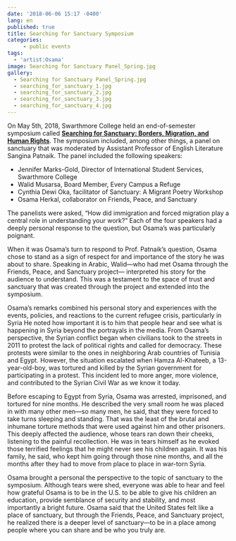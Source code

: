 ```yaml
---
date: '2018-06-06 15:17 -0400'
lang: en
published: true
title: Searching for Sanctuary Symposium
categories:
     - public events
tags:
  - 'artist:Osama'
image: Searching for Sanctuary Panel_Spring.jpg
gallery:
  - Searching for Sanctuary Panel_Spring.jpg
  - searching_for_sanctuary_1.jpg
  - searching_for_sanctuary_2.jpg
  - searching_for_sanctuary_3.jpg
  - searching_for_sanctuary_4.jpg
---
```





On May 5th, 2018, Swarthmore College held an end-of-semester symposium called **[Searching for Sanctuary: Borders, Migration, and Human Rights](https://swarthmoremigrationseries.wordpress.com/)**. The symposium included, among other things, a panel on sanctuary that was moderated by Assistant Professor of English Literature Sangina Patnaik. The panel included the following speakers:

- Jennifer Marks-Gold, Director of International Student Services, Swarthmore College
- Walid Musarsa, Board Member, Every Campus a Refuge
- Cynthia Dewi Oka, facilitator of Sanctuary: A Migrant Poetry Workshop
- Osama Herkal, collaborator on Friends, Peace, and Sanctuary    

The panelists were asked, “How did immigration and forced migration play a central role in understanding your work?” Each of the four speakers had a deeply personal response to the question, but Osama’s was particularly poignant.

When it was Osama’s turn to respond to Prof. Patnaik’s question, Osama chose to stand as a sign of respect for and importance of the story he was about to share. Speaking in Arabic, Walid—who had met Osama through the Friends, Peace, and Sanctuary project— interpreted his story for the audience to understand. This was a testament to the space of trust and sanctuary that was created through the project and  extended into the symposium.

Osama’s remarks combined his personal story and experiences with the events, policies, and reactions to the current refugee crisis, particularly in Syria He noted how important it is to him that people hear and see what is happening in Syria beyond the portrayals in the media. From Osama’s perspective, the Syrian conflict began when civilians took to the streets in 2011 to protest the lack of political rights and called for democracy. These protests were similar to the ones in neighboring Arab countries of Tunisia and Egypt. However, the situation escalated when Hamza Al-Khateeb, a 13-year-old-boy, was tortured and killed by the Syrian government for participating in a protest. This incident led to more anger, more violence, and contributed to the Syrian Civil War as we know it today. 

Before escaping to Egypt from Syria, Osama was arrested, imprisoned, and tortured for nine months. He described the very small room he was placed in with many other men—so many men, he said, that they were forced to take turns sleeping and standing. That was the least of the brutal and inhumane torture methods that were used against him and other prisoners. This deeply affected the audience, whose tears ran down their cheeks, listening to the painful recollection. He was in tears himself as he evoked those terrified feelings that he might never see his children again. It was his family, he said, who kept him going through those nine months, and all the months after they had to move from place to place in war-torn Syria. 

Osama brought a personal the perspective to the topic of sanctuary to the symposium. Although tears were shed, everyone was able to hear and feel how grateful Osama is to be in the U.S. to be able to give his children an education, provide semblance of security and stability, and most importantly a bright future. Osama said that the United States felt like a place of sanctuary, but through the Friends, Peace, and Sanctuary project, he realized there is a deeper level of sanctuary—to be in a place among people where you can share and be who you truly are.
